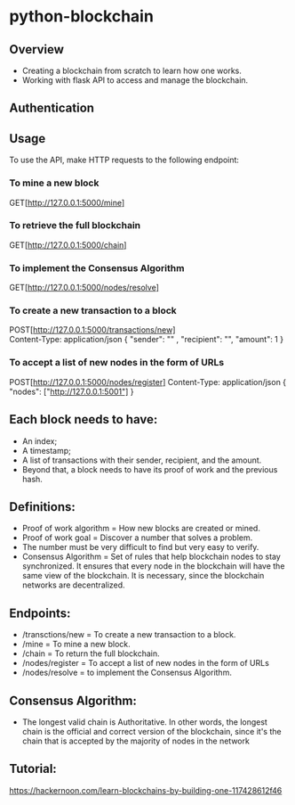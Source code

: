 # python-blockchain

## Overview
* Creating a blockchain from scratch to learn how one works.
* Working with flask API to access and manage the blockchain.

## Authentication

## Usage
To use the API, make HTTP requests to the following endpoint:

### To mine a new block
GET[http://127.0.0.1:5000/mine]

### To retrieve the full blockchain
GET[http://127.0.0.1:5000/chain]

### To implement the Consensus Algorithm
GET[http://127.0.0.1:5000/nodes/resolve]

### To create a new transaction to a block
POST[http://127.0.0.1:5000/transactions/new]  
Content-Type: application/json
{
    "sender": "" ,
    "recipient": "",
    "amount": 1
}

### To accept a list of new nodes in the form of URLs
POST[http://127.0.0.1:5000/nodes/register]
Content-Type: application/json
{
    "nodes": ["http://127.0.0.1:5001"]
}

## Each block needs to have:
* An index;
* A timestamp;
* A list of transactions with their sender, recipient, and the amount.
* Beyond that, a block needs to have its proof of work and the previous hash.

## Definitions:
- Proof of work algorithm = How new blocks are created or mined.
- Proof of work goal = Discover a number that solves a problem.
- The number must be very difficult to find but very easy to verify.
- Consensus Algorithm = Set of rules that help blockchain nodes to stay synchronized. It ensures that every node in the blockchain will have the same view of the blockchain. It is necessary, since the blockchain networks are decentralized.

## Endpoints:
- /transctions/new = To create a new transaction to a block.
- /mine = To mine a new block.
- /chain = To return the full blockchain.
- /nodes/register = To accept a list of new nodes in the form of URLs
- /nodes/resolve = to implement the Consensus Algorithm.

## Consensus Algorithm:
- The longest valid chain is Authoritative. In other words, the longest chain is the official and correct version of the blockchain, since it's the chain that is accepted by the majority of nodes in the network

## Tutorial:
https://hackernoon.com/learn-blockchains-by-building-one-117428612f46

